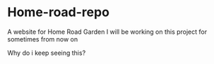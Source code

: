 # Home-road-repo
A website for Home Road Garden
I will be working on this project for sometimes from now on

Why do i keep seeing this?
